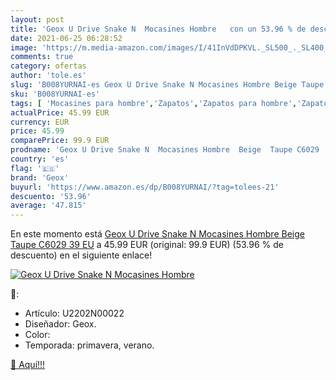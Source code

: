 ```yaml
---
layout: post
title: 'Geox U Drive Snake N  Mocasines Hombre   con un 53.96 % de descuento'
date: 2021-06-25 06:28:52
image: 'https://m.media-amazon.com/images/I/41InVdDPKVL._SL500_._SL400_.jpg'
comments: true
category: ofertas
author: 'tole.es'
slug: 'B008YURNAI-es Geox U Drive Snake N Mocasines Hombre Beige Taupe C6029 39 EU'
sku: 'B008YURNAI-es'
tags: [ 'Mocasines para hombre','Zapatos','Zapatos para hombre','Zapatos y complementos','geox', ]
actualPrice: 45.99 EUR
currency: EUR
price: 45.99
comparePrice: 99.9 EUR
prodname: 'Geox U Drive Snake N  Mocasines Hombre  Beige  Taupe C6029   39 EU'
country: 'es'
flag: '🇪🇸'
brand: 'Geox'
buyurl: 'https://www.amazon.es/dp/B008YURNAI/?tag=tolees-21'
descuento: '53.96'
average: '47.815'
---
```


En este momento está [Geox U Drive Snake N  Mocasines Hombre  Beige  Taupe C6029   39 EU](https://www.amazon.es/dp/B008YURNAI/?tag=tolees-21) a 45.99 EUR (original: 99.9 EUR) (53.96 %  de descuento) en el siguiente enlace!

[![Geox U Drive Snake N  Mocasines Hombre  ](https://m.media-amazon.com/images/I/41InVdDPKVL._SL500_._SL400_.jpg)](https://www.amazon.es/dp/B008YURNAI/?tag=tolees-21)

🔎:

- Artículo: U2202N00022
- Diseñador: Geox.
- Color:
- Temporada: primavera, verano.

[🛒 Aquí!!!](https://www.amazon.es/dp/B008YURNAI/?tag=tolees-21)
